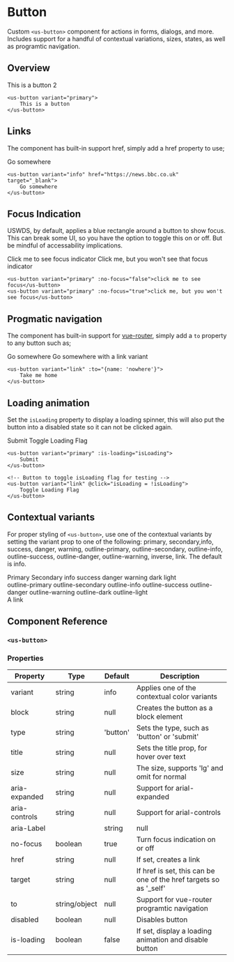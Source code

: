 # Button

Custom `<us-button>` component for actions in forms, dialogs, and more. Includes support for a handful of contextual variations, sizes, states, as well as programtic navigation.

## Overview

<us-button variant="primary" class="mt-4">This is a button 2</us-button>

``` vue
<us-button variant="primary">
    This is a button
</us-button>
```

## Links

The component has built-in support href, simply add a href property to use;

<us-button variant="info" href="https://news.bbc.co.uk" target="_blank" class="mb-1">Go somewhere</us-button>

``` vue
<us-button variant="info" href="https://news.bbc.co.uk" target="_blank">
    Go somewhere
</us-button>
```

## Focus Indication

USWDS, by default, applies a blue rectangle around a button to show focus. This can break some UI, so you have the option to toggle this on or off. But be mindful of accessability implications.

<div class="mt-3 mb-3">
    <us-button variant="primary" :no-focus="false">Click me to see focus indicator</us-button>
    <us-button variant="primary" :no-focus="true">Click me, but you won't see that focus indicator</us-button>
</div>

``` vue
<us-button variant="primary" :no-focus="false">click me to see focus</us-button>
<us-button variant="primary" :no-focus="true">click me, but you won't see focus</us-button>
```

## Progmatic navigation

The component has built-in support for [vue-router](https://router.vuejs.org/), simply add a `to` property to any button such as;

<div class="mt-3 mb-3">
<us-button variant="danger" :to="{name: 'nowhere'}" class="mb-1">Go somewhere</us-button>
<us-button variant="link" :to="{name: 'nowhere'}" class="mb-1">Go somewhere with a link variant</us-button>
</div>

``` vue
<us-button variant="link" :to="{name: 'nowhere'}">
    Take me home
</us-button>
```


## Loading animation

Set the `isLoading` property to display a loading spinner, this will also put the button into a disabled state so it can not be clicked again.

<div class="mt-3 mb-3">
<us-button variant="primary" class="mr-3" :is-loading="isLoading">Submit</us-button>
<us-button size="sm" variant="link" @click="isLoading = !isLoading">Toggle Loading Flag</us-button>
</div>

``` vue
<us-button variant="primary" :is-loading="isLoading">
    Submit
</us-button>

<!-- Button to toggle isLoading flag for testing -->
<us-button variant="link" @click="isLoading = !isLoading">
    Toggle Loading Flag
</us-button>
```

## Contextual variants

For proper styling of `<us-button>`, use one of the contextual variants by setting the variant prop to one of the following: primary,
secondary,info, success, danger, warning, outline-primary, outline-secondary, outline-info, outline-success, outline-danger,
outline-warning, inverse, link. The default is info.

<div class="mt-3 mb-3">
    <!--<us-button v-for="variant in btnVariants" :key="variant" :variant="variant" class="mr-2 mb-1">{{variant}}</us-button>-->
    <div>
        <us-button variant="primary" class="mr-1 mb-2">Primary</us-button>
        <us-button variant="secondary" class="mr-1 mb-2">Secondary</us-button>
        <us-button variant="info" class="mr-1 mb-2">info</us-button>
        <us-button variant="success" class="mr-1 mb-2">success</us-button>
        <us-button variant="danger" class="mr-1 mb-2">danger</us-button>
        <us-button variant="warning" class="mr-1 mb-2">warning</us-button>
        <us-button variant="dark" class="mr-1 mb-2">dark</us-button>
        <us-button variant="light" class="mr-1 mb-2">light</us-button>
    </div>
    <div>
        <us-button variant="outline-primary" class="mr-1 mb-2">outline-primary</us-button>
        <us-button variant="outline-secondary" class="mr-1 mb-2">outline-secondary</us-button>
        <us-button variant="outline-info" class="mr-1 mb-2">outline-info</us-button>
        <us-button variant="outline-success" class="mr-1 mb-2">outline-success</us-button>
        <us-button variant="outline-danger" class="mr-1 mb-2">outline-danger</us-button>
        <us-button variant="outline-warning" class="mr-1 mb-2">outline-warning</us-button>
        <us-button variant="outline-dark" class="mr-1 mb-2">outline-dark</us-button>
        <us-button variant="outline-light" class="mr-1 mb-2">outline-light</us-button>
    </div>
    <div>
        <us-button variant="link" class="mb-1 mb-1">A link</us-button>
    </div>
</div>

## Component Reference

### `<us-button>`

### Properties 

| Property | Type  | Default | Description |
| -------- | ----- | ------- | ----------- | 
| variant  | string | info | Applies one of the contextual color variants |
| block | string | null | Creates the button as a block element |
| type | string | 'button' | Sets the type, such as 'button' or 'submit'
| title | string | null | Sets the title prop, for hover over text  |
| size | string | null | The size, supports 'lg' and omit for normal |
| aria-expanded | string | null | Support for arial-expanded |
| aria-controls | string | null | Support for arial-controls |
| aria-Label | | string  | null | Support for arial-label |
| no-focus | boolean | true | Turn focus indication on or off |
| href | string | null | If set, creates a link |
| target | string  | null | If href is set, this can be one of the href targets so as '_self' |
| to | string/object | null | Support for vue-router programtic navigation |
| disabled | boolean | null | Disables button |
| is-loading | boolean | false | If set, display a loading animation and disable button |

<script>
export default {
    data() {
        return {
            isLoading: true,
            btnVariants: [
                'primary',
                'secondary',
                'info',
                'success',
                'danger',
                'warning',
                'light',
                'dark',
                'outline-primary',
                'outline-secondary',
                'outline-info',
                'outline-success',
                'outline-danger',
                'outline-warning',
                'outline-light',
                'outline-dark'             
            ]
        };
    }
}
</script>